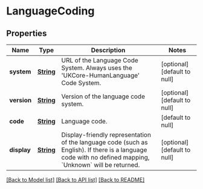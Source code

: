# LanguageCoding
## Properties

Name | Type | Description | Notes
------------ | ------------- | ------------- | -------------
**system** | [**String**](string.md) | URL of the Language Code System. Always uses the &#39;UKCore-HumanLanguage&#39; Code System. | [optional] [default to null]
**version** | [**String**](string.md) | Version of the language code system. | [optional] [default to null]
**code** | [**String**](string.md) | Language code. | [default to null]
**display** | [**String**](string.md) | Display-friendly representation of the language code (such as English). If there is a language code with no defined mapping, &#x60;Unknown&#x60; will be returned. | [optional] [default to null]

[[Back to Model list]](../README.md#documentation-for-models) [[Back to API list]](../README.md#documentation-for-api-endpoints) [[Back to README]](../README.md)

